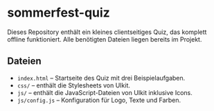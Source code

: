 # sommerfest-quiz

Dieses Repository enthält ein kleines clientseitiges Quiz, das komplett offline funktioniert. Alle benötigten Dateien liegen bereits im Projekt.

## Dateien

- `index.html` – Startseite des Quiz mit drei Beispielaufgaben.
- `css/` – enthält die Stylesheets von UIkit.
- `js/` – enthält die JavaScript-Dateien von UIkit inklusive Icons.
- `js/config.js` – Konfiguration für Logo, Texte und Farben.


